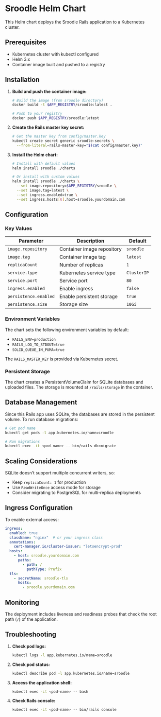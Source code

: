 # Sroodle Helm Chart

This Helm chart deploys the Sroodle Rails application to a Kubernetes cluster.

## Prerequisites

- Kubernetes cluster with kubectl configured
- Helm 3.x
- Container image built and pushed to a registry

## Installation

1. **Build and push the container image:**
   ```bash
   # Build the image (from sroodle directory)
   docker build -t $APP_REGISTRY/sroodle:latest .

   # Push to your registry
   docker push $APP_REGISTRY/sroodle:latest
   ```

2. **Create the Rails master key secret:**
   ```bash
   # Get the master key from config/master.key
   kubectl create secret generic sroodle-secrets \
     --from-literal=rails-master-key="$(cat config/master.key)"
   ```

3. **Install the Helm chart:**
   ```bash
   # Install with default values
   helm install sroodle ./charts

   # Or install with custom values
   helm install sroodle ./charts \
     --set image.repository=$APP_REGISTRY/sroodle \
     --set image.tag=latest \
     --set ingress.enabled=true \
     --set ingress.hosts[0].host=sroodle.yourdomain.com
   ```

## Configuration

### Key Values

| Parameter | Description | Default |
|-----------|-------------|---------|
| `image.repository` | Container image repository | `sroodle` |
| `image.tag` | Container image tag | `latest` |
| `replicaCount` | Number of replicas | `1` |
| `service.type` | Kubernetes service type | `ClusterIP` |
| `service.port` | Service port | `80` |
| `ingress.enabled` | Enable ingress | `false` |
| `persistence.enabled` | Enable persistent storage | `true` |
| `persistence.size` | Storage size | `10Gi` |

### Environment Variables

The chart sets the following environment variables by default:
- `RAILS_ENV=production`
- `RAILS_LOG_TO_STDOUT=true`
- `SOLID_QUEUE_IN_PUMA=true`

The `RAILS_MASTER_KEY` is provided via Kubernetes secret.

### Persistent Storage

The chart creates a PersistentVolumeClaim for SQLite databases and uploaded files. The storage is mounted at `/rails/storage` in the container.

## Database Management

Since this Rails app uses SQLite, the databases are stored in the persistent volume. To run database migrations:

```bash
# Get pod name
kubectl get pods -l app.kubernetes.io/name=sroodle

# Run migrations
kubectl exec -it <pod-name> -- bin/rails db:migrate
```

## Scaling Considerations

SQLite doesn't support multiple concurrent writers, so:
- Keep `replicaCount: 1` for production
- Use `ReadWriteOnce` access mode for storage
- Consider migrating to PostgreSQL for multi-replica deployments

## Ingress Configuration

To enable external access:

```yaml
ingress:
  enabled: true
  className: "nginx"  # or your ingress class
  annotations:
    cert-manager.io/cluster-issuer: "letsencrypt-prod"
  hosts:
    - host: sroodle.yourdomain.com
      paths:
        - path: /
          pathType: Prefix
  tls:
    - secretName: sroodle-tls
      hosts:
        - sroodle.yourdomain.com
```

## Monitoring

The deployment includes liveness and readiness probes that check the root path (`/`) of the application.

## Troubleshooting

1. **Check pod logs:**
   ```bash
   kubectl logs -l app.kubernetes.io/name=sroodle
   ```

2. **Check pod status:**
   ```bash
   kubectl describe pod -l app.kubernetes.io/name=sroodle
   ```

3. **Access the application shell:**
   ```bash
   kubectl exec -it <pod-name> -- bash
   ```

4. **Check Rails console:**
   ```bash
   kubectl exec -it <pod-name> -- bin/rails console
   ```
